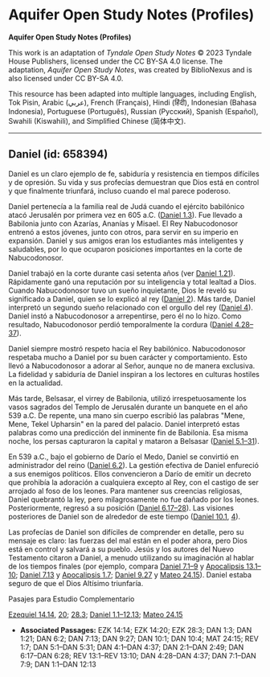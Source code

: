 # Aquifer Open Study Notes (Profiles)

**Aquifer Open Study Notes (Profiles)**

This work is an adaptation of *Tyndale Open Study Notes* © 2023 Tyndale House Publishers, licensed under the CC BY\-SA 4\.0 license. The adaptation, *Aquifer Open Study Notes*, was created by BiblioNexus and is also licensed under CC BY\-SA 4\.0\.

This resource has been adapted into multiple languages, including English, Tok Pisin, Arabic (عربي), French (Français), Hindi (हिंदी), Indonesian (Bahasa Indonesia), Portuguese (Português), Russian (Русский), Spanish (Español), Swahili (Kiswahili), and Simplified Chinese (简体中文).



--------------------------------

## Daniel (id: 658394)

Daniel es un claro ejemplo de fe, sabiduría y resistencia en tiempos difíciles y de opresión. Su vida y sus profecías demuestran que Dios está en control y que finalmente triunfará, incluso cuando el mal parece poderoso.

Daniel pertenecía a la familia real de Judá cuando el ejército babilónico atacó Jerusalén por primera vez en 605 a.C. ([Daniel 1\.3](https://ref.ly/Dan1:3)). Fue llevado a Babilonia junto con Azarías, Ananías y Misael. El Rey Nabucodonosor entrenó a estos jóvenes, junto con otros, para servir en su imperio en expansión. Daniel y sus amigos eran los estudiantes más inteligentes y saludables, por lo que ocuparon posiciones importantes en la corte de Nabucodonosor.

Daniel trabajó en la corte durante casi setenta años (ver [Daniel 1\.21](https://ref.ly/Dan1:21)). Rápidamente ganó una reputación por su inteligencia y total lealtad a Dios. Cuando Nabucodonosor tuvo un sueño inquietante, Dios le reveló su significado a Daniel, quien se lo explicó al rey ([Daniel 2](https://ref.ly/Dan2:1-Dan2:49)). Más tarde, Daniel interpretó un segundo sueño relacionado con el orgullo del rey ([Daniel 4](https://ref.ly/Dan4:1-Dan4:37)). Daniel instó a Nabucodonosor a arrepentirse, pero él no lo hizo. Como resultado, Nabucodonosor perdió temporalmente la cordura ([Daniel 4\.28–37](https://ref.ly/Dan4:28-Dan4:37)).

Daniel siempre mostró respeto hacia el Rey babilónico. Nabucodonosor respetaba mucho a Daniel por su buen carácter y comportamiento. Esto llevó a Nabucodonosor a adorar al Señor, aunque no de manera exclusiva. La fidelidad y sabiduría de Daniel inspiran a los lectores en culturas hostiles en la actualidad.

Más tarde, Belsasar, el virrey de Babilonia, utilizó irrespetuosamente los vasos sagrados del Templo de Jerusalén durante un banquete en el año 539 a.C. De repente, una mano sin cuerpo escribió las palabras "Mene, Mene, Tekel Upharsin" en la pared del palacio. Daniel interpretó estas palabras como una predicción del inminente fin de Babilonia. Esa misma noche, los persas capturaron la capital y mataron a Belsasar ([Daniel 5\.1–31](https://ref.ly/Dan5:1-Dan5:31)).

En 539 a.C., bajo el gobierno de Darío el Medo, Daniel se convirtió en administrador del reino ([Daniel 6\.2](https://ref.ly/Dan6:2)). La gestión efectiva de Daniel enfureció a sus enemigos políticos. Ellos convencieron a Darío de emitir un decreto que prohibía la adoración a cualquiera excepto al Rey, con el castigo de ser arrojado al foso de los leones. Para mantener sus creencias religiosas, Daniel quebrantó la ley, pero milagrosamente no fue dañado por los leones. Posteriormente, regresó a su posición ([Daniel 6\.17–28](https://ref.ly/Dan6:17-Dan6:28)). Las visiones posteriores de Daniel son de alrededor de este tiempo ([Daniel 10\.1](https://ref.ly/Dan10:1), [4](https://ref.ly/Dan10:4)).

Las profecías de Daniel son difíciles de comprender en detalle, pero su mensaje es claro: las fuerzas del mal están en el poder ahora, pero Dios está en control y salvará a su pueblo. Jesús y los autores del Nuevo Testamento citaron a Daniel, a menudo utilizando su imaginación al hablar de los tiempos finales (por ejemplo, compara [Daniel 7\.1–9](https://ref.ly/Dan7:1-Dan7:9) y [Apocalipsis 13\.1–10](https://ref.ly/Rev13:1-Rev13:10); [Daniel 7\.13](https://ref.ly/Dan7:13) y [Apocalipsis 1\.7](https://ref.ly/Rev1:7); [Daniel 9\.27](https://ref.ly/Dan9:27) y [Mateo 24\.15](https://ref.ly/Matt24:15)). Daniel estaba seguro de que el Dios Altísimo triunfaría.

Pasajes para Estudio Complementario

[Ezequiel 14\.14](https://ref.ly/Ezek14:14), [20](https://ref.ly/Ezek14:20); [28\.3](https://ref.ly/Ezek28:3); [Daniel 1\.1–12\.13](https://ref.ly/Dan1:1-Dan12:13); [Mateo 24\.15](https://ref.ly/Matt24:15)

* **Associated Passages:** EZK 14:14; EZK 14:20; EZK 28:3; DAN 1:3; DAN 1:21; DAN 6:2; DAN 7:13; DAN 9:27; DAN 10:1; DAN 10:4; MAT 24:15; REV 1:7; DAN 5:1–DAN 5:31; DAN 4:1–DAN 4:37; DAN 2:1–DAN 2:49; DAN 6:17–DAN 6:28; REV 13:1–REV 13:10; DAN 4:28–DAN 4:37; DAN 7:1–DAN 7:9; DAN 1:1–DAN 12:13

